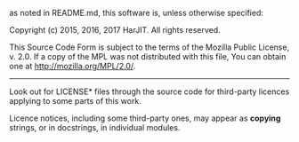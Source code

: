 as noted in README.md, this software is, unless otherwise specified:

Copyright (c) 2015, 2016, 2017 HarJIT.  All rights reserved.

This Source Code Form is subject to the terms of the Mozilla Public
License, v. 2.0. If a copy of the MPL was not distributed with this
file, You can obtain one at http://mozilla.org/MPL/2.0/.

---

Look out for LICENSE* files through the source code for third-party
licences applying to some parts of this work.

Licence notices, including some third-party ones, may appear as
__copying__ strings, or in docstrings, in individual modules.
